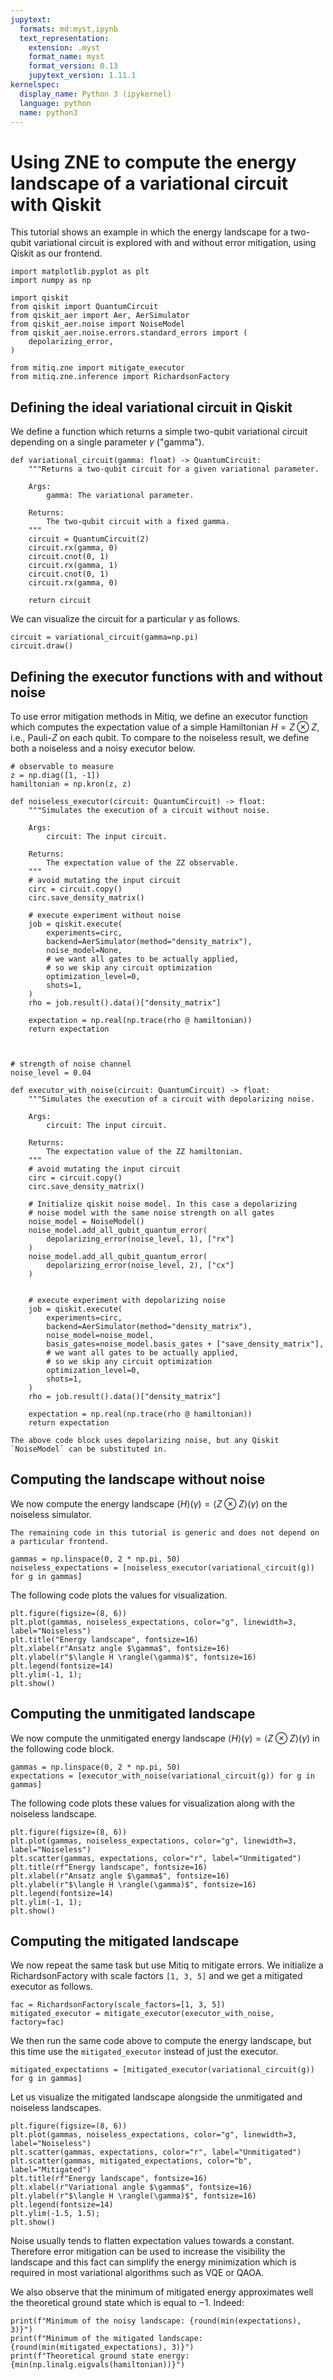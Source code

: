 ```yaml
---
jupytext:
  formats: md:myst,ipynb
  text_representation:
    extension: .myst
    format_name: myst
    format_version: 0.13
    jupytext_version: 1.11.1
kernelspec:
  display_name: Python 3 (ipykernel)
  language: python
  name: python3
---
```


# Using ZNE to compute the energy landscape of a variational circuit with Qiskit

This tutorial shows an example in which the energy landscape for a two-qubit variational circuit is explored with and without error mitigation, using Qiskit as our frontend.

```{code-cell} ipython3
import matplotlib.pyplot as plt
import numpy as np

import qiskit
from qiskit import QuantumCircuit
from qiskit_aer import Aer, AerSimulator
from qiskit_aer.noise import NoiseModel
from qiskit_aer.noise.errors.standard_errors import (
    depolarizing_error,
)

from mitiq.zne import mitigate_executor
from mitiq.zne.inference import RichardsonFactory
```

## Defining the ideal variational circuit in Qiskit 

We define a function which returns a simple two-qubit variational circuit depending on a single parameter  $\gamma$ ("gamma").

```{code-cell} ipython3
def variational_circuit(gamma: float) -> QuantumCircuit:
    """Returns a two-qubit circuit for a given variational parameter.

    Args:
        gamma: The variational parameter.

    Returns:
        The two-qubit circuit with a fixed gamma.
    """
    circuit = QuantumCircuit(2)
    circuit.rx(gamma, 0)
    circuit.cnot(0, 1)
    circuit.rx(gamma, 1)
    circuit.cnot(0, 1)
    circuit.rx(gamma, 0)
    
    return circuit
```

We can visualize the circuit for a particular $\gamma$ as follows.

```{code-cell} ipython3
circuit = variational_circuit(gamma=np.pi)
circuit.draw()
```

## Defining the executor functions with and without noise
To use error mitigation methods in Mitiq, we define an executor function which computes the expectation value of a simple Hamiltonian $H=Z \otimes Z$, i.e., Pauli-$Z$ on each qubit. To compare to the noiseless result, we define both a noiseless and a noisy executor below.

```{code-cell} ipython3
# observable to measure
z = np.diag([1, -1])
hamiltonian = np.kron(z, z)

def noiseless_executor(circuit: QuantumCircuit) -> float:
    """Simulates the execution of a circuit without noise.

    Args:
        circuit: The input circuit.

    Returns:
        The expectation value of the ZZ observable.
    """
    # avoid mutating the input circuit
    circ = circuit.copy()
    circ.save_density_matrix()

    # execute experiment without noise
    job = qiskit.execute(
        experiments=circ,
        backend=AerSimulator(method="density_matrix"),
        noise_model=None,
        # we want all gates to be actually applied,
        # so we skip any circuit optimization 
        optimization_level=0,
        shots=1,
    )
    rho = job.result().data()["density_matrix"]

    expectation = np.real(np.trace(rho @ hamiltonian))
    return expectation 
    


# strength of noise channel
noise_level = 0.04

def executor_with_noise(circuit: QuantumCircuit) -> float:
    """Simulates the execution of a circuit with depolarizing noise.

    Args:
        circuit: The input circuit.

    Returns:
        The expectation value of the ZZ hamiltonian.
    """
    # avoid mutating the input circuit
    circ = circuit.copy()
    circ.save_density_matrix()
    
    # Initialize qiskit noise model. In this case a depolarizing
    # noise model with the same noise strength on all gates
    noise_model = NoiseModel()
    noise_model.add_all_qubit_quantum_error(
        depolarizing_error(noise_level, 1), ["rx"]
    )
    noise_model.add_all_qubit_quantum_error(
        depolarizing_error(noise_level, 2), ["cx"]
    ) 
    

    # execute experiment with depolarizing noise
    job = qiskit.execute(
        experiments=circ,
        backend=AerSimulator(method="density_matrix"),
        noise_model=noise_model,
        basis_gates=noise_model.basis_gates + ["save_density_matrix"],
        # we want all gates to be actually applied,
        # so we skip any circuit optimization 
        optimization_level=0,
        shots=1,
    )
    rho = job.result().data()["density_matrix"]

    expectation = np.real(np.trace(rho @ hamiltonian))
    return expectation 
```

```{note}
The above code block uses depolarizing noise, but any Qiskit `NoiseModel` can be substituted in.
```

## Computing the landscape without noise

We now compute the energy landscape $\langle H \rangle(\gamma) =\langle Z \otimes Z \rangle(\gamma)$ on the noiseless simulator.

```{note}
The remaining code in this tutorial is generic and does not depend on a particular frontend.
```

```{code-cell} ipython3
gammas = np.linspace(0, 2 * np.pi, 50)
noiseless_expectations = [noiseless_executor(variational_circuit(g)) for g in gammas]
```

The following code plots the values for visualization.

```{code-cell} ipython3
plt.figure(figsize=(8, 6))
plt.plot(gammas, noiseless_expectations, color="g", linewidth=3, label="Noiseless")
plt.title("Energy landscape", fontsize=16)
plt.xlabel(r"Ansatz angle $\gamma$", fontsize=16)
plt.ylabel(r"$\langle H \rangle(\gamma)$", fontsize=16)
plt.legend(fontsize=14)
plt.ylim(-1, 1);
plt.show()
```

## Computing the unmitigated landscape
We now compute the unmitigated energy landscape $\langle H \rangle(\gamma) =\langle Z \otimes Z \rangle(\gamma)$
in the following code block.

```{code-cell} ipython3
gammas = np.linspace(0, 2 * np.pi, 50)
expectations = [executor_with_noise(variational_circuit(g)) for g in gammas]
```

The following code plots these values for visualization along with the noiseless landscape.

```{code-cell} ipython3
plt.figure(figsize=(8, 6))
plt.plot(gammas, noiseless_expectations, color="g", linewidth=3, label="Noiseless")
plt.scatter(gammas, expectations, color="r", label="Unmitigated")
plt.title(rf"Energy landscape", fontsize=16)
plt.xlabel(r"Ansatz angle $\gamma$", fontsize=16)
plt.ylabel(r"$\langle H \rangle(\gamma)$", fontsize=16)
plt.legend(fontsize=14)
plt.ylim(-1, 1);
plt.show()
```

## Computing the mitigated landscape
We now repeat the same task but use Mitiq to mitigate errors.
We initialize a RichardsonFactory with scale factors `[1, 3, 5]` and we get a mitigated executor as follows.

```{code-cell} ipython3
fac = RichardsonFactory(scale_factors=[1, 3, 5])
mitigated_executor = mitigate_executor(executor_with_noise, factory=fac)
```

We then run the same code above to compute the energy landscape, but this time use the ``mitigated_executor`` instead of just the executor.

```{code-cell} ipython3
mitigated_expectations = [mitigated_executor(variational_circuit(g)) for g in gammas]
```

Let us visualize the mitigated landscape alongside the unmitigated and noiseless landscapes.

```{code-cell} ipython3
plt.figure(figsize=(8, 6))
plt.plot(gammas, noiseless_expectations, color="g", linewidth=3, label="Noiseless")
plt.scatter(gammas, expectations, color="r", label="Unmitigated")
plt.scatter(gammas, mitigated_expectations, color="b", label="Mitigated")
plt.title(rf"Energy landscape", fontsize=16)
plt.xlabel(r"Variational angle $\gamma$", fontsize=16)
plt.ylabel(r"$\langle H \rangle(\gamma)$", fontsize=16)
plt.legend(fontsize=14)
plt.ylim(-1.5, 1.5);
plt.show()
```

Noise usually tends to flatten expectation values towards a constant. Therefore error mitigation 
can be used to increase the visibility the landscape and this fact can simplify the energy minimization 
which is required in most variational algorithms such as VQE or QAOA.

We also observe that the minimum of mitigated energy approximates well the theoretical ground state which is equal to $-1$. Indeed:

```{code-cell} ipython3
print(f"Minimum of the noisy landscape: {round(min(expectations), 3)}")
print(f"Minimum of the mitigated landscape: {round(min(mitigated_expectations), 3)}")
print(f"Theoretical ground state energy: {min(np.linalg.eigvals(hamiltonian))}")
```
